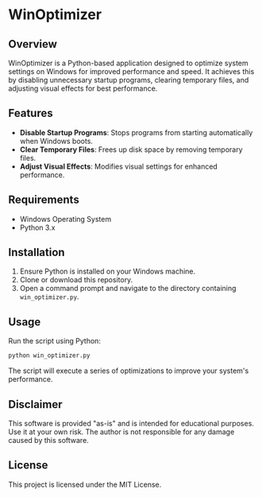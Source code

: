 # WinOptimizer

## Overview
WinOptimizer is a Python-based application designed to optimize system settings on Windows for improved performance and speed. It achieves this by disabling unnecessary startup programs, clearing temporary files, and adjusting visual effects for best performance.

## Features
- **Disable Startup Programs**: Stops programs from starting automatically when Windows boots.
- **Clear Temporary Files**: Frees up disk space by removing temporary files.
- **Adjust Visual Effects**: Modifies visual settings for enhanced performance.

## Requirements
- Windows Operating System
- Python 3.x

## Installation
1. Ensure Python is installed on your Windows machine.
2. Clone or download this repository.
3. Open a command prompt and navigate to the directory containing `win_optimizer.py`.

## Usage
Run the script using Python:

```bash
python win_optimizer.py
```

The script will execute a series of optimizations to improve your system's performance.

## Disclaimer
This software is provided "as-is" and is intended for educational purposes. Use it at your own risk. The author is not responsible for any damage caused by this software.

## License
This project is licensed under the MIT License.